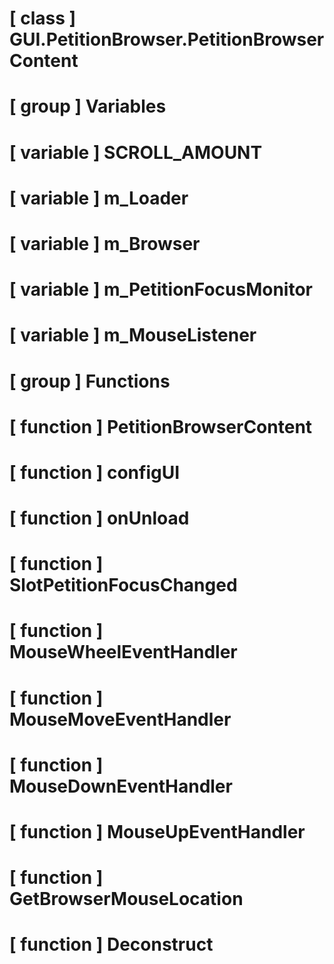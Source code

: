 # [ class ] GUI.PetitionBrowser.PetitionBrowserContent

# [ group ] Variables

# [ variable ] SCROLL_AMOUNT

# [ variable ] m_Loader

# [ variable ] m_Browser

# [ variable ] m_PetitionFocusMonitor

# [ variable ] m_MouseListener

# [ group ] Functions

# [ function ] PetitionBrowserContent

# [ function ] configUI

# [ function ] onUnload

# [ function ] SlotPetitionFocusChanged

# [ function ] MouseWheelEventHandler

# [ function ] MouseMoveEventHandler

# [ function ] MouseDownEventHandler

# [ function ] MouseUpEventHandler

# [ function ] GetBrowserMouseLocation

# [ function ] Deconstruct

